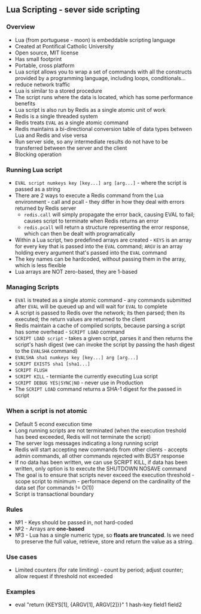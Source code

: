 ## Lua Scripting - sever side scripting

### Overview

- Lua (from portuguese - moon) is embeddable scripting language
- Created at Pontifical Catholic University
- Open source, MIT license
- Has small footprint
- Portable, cross platform
- Lua script allows you to wrap a set of commands with all the constructs provided by a programming language, including loops, conditionals...
- reduce network traffic
- Lua is similar to a stored procedure
- The script runs where the data is located, which has some performance benefits
- Lua script is also run by Redis as a single atomic unit of work
- Redis is a single threaded system
- Redis treats `EVAL` as a single atomic command
- Redis maintains a bi-directional conversion table of data types between Lua and Redis and vise versa
- Run server side, so any intermediate results do not have to be transferred between the server and the client
- Blocking operation

### Running Lua script

- `EVAL script numkeys key [key...] arg [arg...]` - where the script is passed as a string
- There are 2 ways to execute a Redis command from the Lua environment - call and pcall - they differ in how they deal with errors returned by Redis server
  - `redis.call` will simply propagate the error back, causing EVAL to fail; causes script to terminate when Redis returns an error
  - `redis.pcall` will return a structure representing the error response, which can then be dealt with programatically
- Within a Lua script, two predefined arrays are created - `KEYS` is an array for every key that is passed into the `EVAL` command; `ARGV` is an array holding every argument that's passed into the `EVAL` command
- The key names can be hardcoded, without passing them in the array, which is less flexible
- Lua arrays are NOT zero-based, they are 1-based

### Managing Scripts

- `EVAl` is treated as a single atomic command - any commands submitted after `EVAL` will be queued up and will wait for `EVAL` to complete
- A script is passed to Redis over the network; its then parsed; then its executed; the return values are returned to the client
- Redis maintain a cache of compiled scripts, because parsing a script has some overhead - `SCRIPT LOAD` command
- `SCRIPT LOAD script` - takes a given script, parses it and then returns the script's hash digest (we can invoke the script by passing the hash digest to the `EVALSHA` command)
- `EVALSHA sha1 numkeys key [key...] arg [arg...]`
- `SCRIPT EXISTS sha1 [sha1...]`
- `SCRIPT FLUSH`
- `SCRIPT KILL` - termiante the currently executing Lua script
- `SCRIPT DEBUG YES|SYNC|NO` - never use in Production
- The `SCRIPT LOAD` command returns a SHA-1 digest for the passed in script

### When a script is not atomic

- Default 5 econd execution time
- Long running scripts are not terminated (when the execution treshold has beed exceeded, Redis will not terminate the script)
- The server logs messages indicating a long running script
- Redis will start accepting new commands from other clients - accepts admin commands, all other commands rejected with BUSY response
- If no data has been written, we can use SCRIPT KILL, if data has been written, only option is to execute the SHUTDOWN NOSAVE command
- The goal is to ensure that scripts never exceed the execution threshold - scope script to minimum - performace depend on the cardinality of the data set (for commands != O(1))
- Script is transactional boundary

### Rules

- №1 - Keys should be passed in, not hard-coded
- №2 - Arrays are <b>one-based</b>
- №3 - Lua has a single numeric type, so <b>floats are truncated</b>. Is we need to preserve the full value, retrieve, store and return the value as a string.

### Use cases

- Limited counters (for rate limiting) - count by period; adjust counter; allow request if threshold not exceeded

### Examples

- eval "return {KEYS[1], {ARGV[1], ARGV[2]}}" 1 hash-key field1 field2
